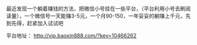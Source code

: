 最近发现一个躺着赚钱的方法，把微信小号挂在一些平台，（平台利用小号去刷阅读量），一个微信号一天能赚3-5元，一个月90-150，一年妥妥的躺赚上千元，先到先得，赶紧加入试试吧

平台地址：
[http://vip.baoxin888.com/?key=10466262 ](http://vip.baoxin888.com/?key=10466262 )
